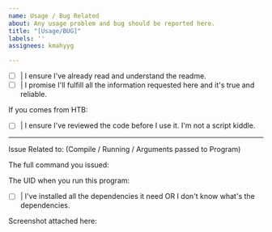 ```yaml
---
name: Usage / Bug Related
about: Any usage problem and bug should be reported here.
title: "[Usage/BUG]"
labels: ''
assignees: kmahyyg

---
```


- [ ] | I ensure I've already read and understand the readme.
- [ ] | I promise I'll fulfill all the information requested here and it's true and reliable.

If you comes from HTB:
- [ ] | I ensure I've reviewed the code before I use it. I'm not a script kiddle.

<!-- PLEASE INSERT X INTO THE [ ] TO TELL US YOU'VE READ THE ABOVE -->
<!-- OTHERWISE YOUR ISSUE WILL BE DIRECTLY CLOSED -->

------------------------------------

Issue Related to:  (Compile / Running / Arguments passed to Program)

The full command you issued: 

The UID when you run this program:

- [ ] | I've installed all the dependencies it need OR I don't know what's the dependencies.

Screenshot attached here:
